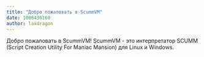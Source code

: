 ```yaml
---
title: "Добро пожаловать в ScummVM"
date: 1006436160
author: laxdragon
---
```


Добро пожаловать в ScummVM! ScummVM - это интерпретатор SCUMM (Script Creation Utility For Maniac Mansion) для Linux и Windows.
